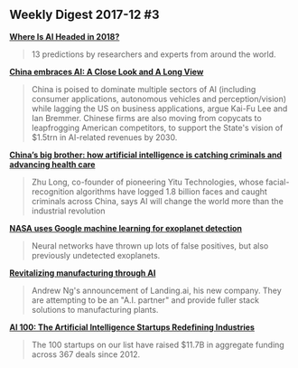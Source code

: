 ## Weekly Digest 2017-12 \#3

**[Where Is AI Headed in 2018?](https://blogs.nvidia.com/blog/2017/12/03/ai-headed-2018)**
> 13 predictions by researchers and experts from around the world.

**[China embraces AI: A Close Look and A Long View](https://www.eurasiagroup.net/files/upload/China_Embraces_AI.pdf)**
> China is poised to dominate multiple sectors of AI (including consumer applications, autonomous vehicles and perception/vision) while lagging the US on business applications, argue Kai-Fu Lee and Ian Bremmer. Chinese firms are also moving from copycats to leapfrogging American competitors, to support the State's vision of $1.5trn in AI-related revenues by 2030.

**[China’s big brother: how artificial intelligence is catching criminals and advancing health care](http://www.scmp.com/magazines/post-magazine/long-reads/article/2123415/doctor-border-guard-policeman-artificial)**
> Zhu Long, co-founder of pioneering Yitu Technologies, whose facial-recognition algorithms have logged 1.8 billion faces and caught criminals across China, says AI will change the world more than the industrial revolution

**[NASA uses Google machine learning for exoplanet detection](http://www.zdnet.com/article/nasa-uses-google-machine-learning-for-exoplanet-detection/)**
> Neural networks have thrown up lots of false positives, but also previously undetected exoplanets.

**[Revitalizing manufacturing through AI](https://medium.com/@andrewng/revitalizing-manufacturing-through-ai-a9ad32e07814)**
> Andrew Ng's announcement of Landing.ai, his new company.  They are attempting to be an "A.I. partner" and provide fuller stack solutions to manufacturing plants.

**[AI 100: The Artificial Intelligence Startups Redefining Industries](https://www.cbinsights.com/research/artificial-intelligence-top-startups)**
> The 100 startups on our list have raised $11.7B in aggregate funding across 367 deals since 2012.


